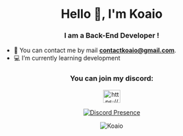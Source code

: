 <h1 align="center">Hello 👋, I'm Koaio</h1>
<h3 align="center">I am a Back-End Developer !</h3>

- 📩 You can contact me by mail **contactkoaio@gmail.com**.<br>
- 💻 I’m currently learning development

<h3 align="center">You can join my discord:</h3>
<p align="center">
  <a href="https://discord.com/invite/hGGn85FvCg" target="blank">
    <img align="center" src="https://raw.githubusercontent.com/rahuldkjain/github-profile-readme-generator/master/src/images/icons/Social/discord.svg" alt="https://discord.gg/" height="30" width="40" />
  </a>
</p>

<p align="center">
  <a href="https://discord.com/users/948596586391437343">
    <img src="https://lanyard.cnrad.dev/api/948596586391437343" alt="Discord Presence" />
  </a>
</p>

<p align="center">
  <img align="center" src="https://github-readme-streak-stats.herokuapp.com/?user=Koaio&theme=dark" alt="Koaio" />
</p>
